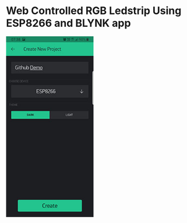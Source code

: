 # Web Controlled RGB Ledstrip Using ESP8266 and BLYNK app

<img src="img/1_Create_project.jpg" width="240" height="494">
